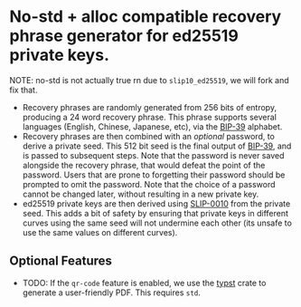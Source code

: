 # No-std + alloc compatible recovery phrase generator for ed25519 private keys.

NOTE: no-std is not actually true rn due to `slip10_ed25519`, we will fork and fix that.

* Recovery phrases are randomly generated from 256 bits of entropy, producing a 24 word
  recovery phrase. This phrase supports several languages (English, Chinese, Japanese,
  etc), via the [BIP-39] alphabet.
* Recovery phrases are then combined with an *optional* password, to derive a private
  seed. This 512 bit seed is the final output of [BIP-39], and is passed to subsequent
  steps. Note that the password is never saved alongside the recovery phrase, that
  would defeat the point of the password. Users that are prone to forgetting their
  password should be prompted to omit the password. Note that the choice of a password
  cannot be changed later, without resulting in a new private key.
* ed25519 private keys are then derived using [SLIP-0010][SLIP-0010] from the private
  seed. This adds a bit of safety by ensuring that private keys in different curves
  using the same seed will not undermine each other (its unsafe to use the same values
  on different curves).

## Optional Features

* TODO: If the `qr-code` feature is enabled, we use the [typst][typst] crate to
  generate a user-friendly PDF. This requires `std`.

[BIP-39]: https://github.com/bitcoin/bips/blob/master/bip-0039.mediawiki
[SLIP-0010]: https://github.com/satoshilabs/slips/blob/master/slip-0010.md
[typst]: https://typst.app/
